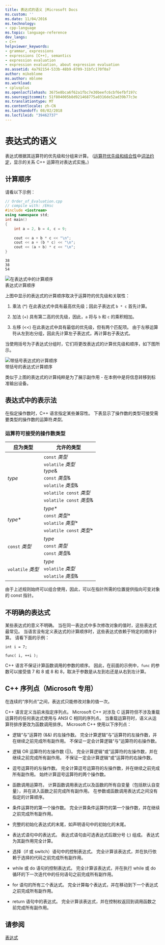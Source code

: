 ```yaml
---
title: 表达式的语义 |Microsoft Docs
ms.custom: ''
ms.date: 11/04/2016
ms.technology:
- cpp-language
ms.topic: language-reference
dev_langs:
- C++
helpviewer_keywords:
- grammar, expressions
- expressions [C++], semantics
- expression evaluation
- expression evaluation, about expression evaluation
ms.assetid: 4a792154-533b-48b9-8709-31bfc170f0a7
author: mikeblome
ms.author: mblome
ms.workload:
- cplusplus
ms.openlocfilehash: 3675e8bca6f62a1fbc7e30beefc6cbf6efbf197c
ms.sourcegitcommit: 51f804005b8d921468775a0316de52ad39b77c3e
ms.translationtype: MT
ms.contentlocale: zh-CN
ms.lasthandoff: 08/02/2018
ms.locfileid: "39462737"
---
```

# <a name="semantics-of-expressions"></a>表达式的语义
表达式根据其运算符的优先级和分组来计算。 ([运算符优先级和结合性](../cpp/cpp-built-in-operators-precedence-and-associativity.md)中[词法约定](../cpp/lexical-conventions.md)，显示的关系 C++ 运算符对表达式实施。)  
  
## <a name="order-of-evaluation"></a>计算顺序  
 请看以下示例：  
  
```cpp  
// Order_of_Evaluation.cpp  
// compile with: /EHsc  
#include <iostream>  
using namespace std;  
int main()  
{  
    int a = 2, b = 4, c = 9;  
  
    cout << a + b * c << "\n";  
    cout << a + (b * c) << "\n";  
    cout << (a + b) * c << "\n";  
}  
```  
  
```Output  
38  
38  
54  
```  
  
 ![在表达式中的计算顺序](../cpp/media/vc38zv1.gif "vc38ZV1")  
表达式计算顺序  
  
 上图中显示的表达式的计算顺序取决于运算符的优先级和关联性：  
  
1.  乘法 (*) 在此表达式中具有最高优先级；因此子表达式 `b * c` 首先计算。  
  
2.  加法 (+) 具有第二高的优先级，因此，`a` 将与 `b` 和 `c` 的乘积相加。  
  
3.  左移 (<<) 在此表达式中具有最低的优先级，但有两个匹配项。 由于左移运算符从左到右分组，因此先计算左子表达式，再计算右子表达式。  
  
 当使用括号为子表达式分组时，它们将更改表达式的计算优先级和顺序，如下图所示。  
  
 ![带括号表达式的计算顺序](../cpp/media/vc38zv2.gif "vc38ZV2")  
带括号的表达式计算顺序  
  
 类似于上图的表达式的计算纯粹是为了展示副作用 - 在本例中是将信息转移到标准输出设备。  
  
## <a name="notation-in-expressions"></a>表达式中的表示法  
 在指定操作数时，C++ 语言指定某些兼容性。 下表显示了操作数的类型可接受需要类型的操作数的运算符*类型*。  
  
### <a name="operand-types-acceptable-to-operators"></a>运算符可接受的操作数类型  
  
|应为类型|允许的类型|  
|-------------------|-------------------|  
|*type*|`const` *类型*<br /> `volatile` *类型*<br /> *type*&<br /> `const` *类型*&<br /> `volatile` *类型*&<br /> `volatile const` *类型*<br /> `volatile const` *类型*&|  
|*type*\*|*type*\*<br /> `const` *类型*\*<br /> `volatile` *类型*\*<br /> `volatile const` *类型*\*|  
|`const` *类型*|*type*<br /> `const` *类型*<br />`const` *类型*&|  
|`volatile` *类型*|*type*<br /> `volatile` *类型*<br /> `volatile` *类型*&|  
  
 由于上述规则始终可以组合使用，因此，可以在指针所需的位置提供指向可变对象的 const 指针。  
  
## <a name="ambiguous-expressions"></a>不明确的表达式  
 某些表达式的意义不明确。 当在同一表达式中多次修改对象的值时，这些表达式最常见。 当语言没有定义表达式的计算顺序时，这些表达式依赖于特定的顺序计算。 请看下面的示例：  
  
```  
int i = 7;  
  
func( i, ++i );  
```  
  
 C++ 语言不保证计算函数调用的参数的顺序。 因此，在前面的示例中，`func` 的参数可以接受值 7 和 8 或 8 和 8，取决于参数是从左到右还是从右到左计算。  
  
## <a name="c-sequence-points-microsoft-specific"></a>C++ 序列点（Microsoft 专用）  
 在连续的“序列点”之间，表达式只能修改对象的值一次。  
  
 C++ 语言定义当前未指定序列点。 Microsoft C++ 对涉及 C 运算符但不涉及重载运算符的任何表达式使用与 ANSI C 相同的序列点。 当重载运算符时，语义从运算符排序更改为函数调用排序。 Microsoft C++ 使用以下序列点：  
  
-   逻辑“与”运算符 (&&) 的左操作数。 完全计算逻辑“与”运算符的左操作数，并在继续之前完成所有副作用。 不保证一定会计算逻辑“与”运算符的右操作数。  
  
-   逻辑 OR 运算符的左操作数 (&#124;&#124;)。 完全计算逻辑“或”运算符的左操作数，并在继续之前完成所有副作用。 不保证一定会计算逻辑“或”运算符的右操作数。  
  
-   逗号运算符的左操作数。 完全计算逗号运算符的左操作数，并在继续之前完成所有副作用。 始终计算逗号运算符的两个操作数。  
  
-   函数调用运算符。 计算函数调用表达式以及函数的所有自变量（包括默认自变量），并在进入函数之前完成所有副作用。 在参数或函数调用表达式之间没有指定的计算顺序。  
  
-   条件运算符的第一个操作数。 完全计算条件运算符的第一个操作数，并在继续之前完成所有副作用。  
  
-   完整的初始化表达式的末尾，如声明语句中的初始化的末尾。  
  
-   表达式语句中的表达式。 表达式语句由可选表达式后跟分号 (;) 组成。 表达式为其副作用完全计算。  
  
-   选择（if 或 switch）语句中的控制表达式。 完全计算该表达式，并在执行依赖于选择的代码之前完成所有副作用。  
  
-   while 或 do 语句的控制表达式。 完全计算该表达式，并在执行 while 或 do 循环的下一次迭代中的任何语句之前完成所有副作用。  
  
-   for 语句的所有三个表达式。 完全计算每个表达式，并在移动到下一个表达式之前完成所有副作用。  
  
-   return 语句中的表达式。 完全计算该表达式，并在控制权返回到调用函数之前完成所有副作用。  
  
## <a name="see-also"></a>请参阅  
 [表达式](../cpp/expressions-cpp.md)